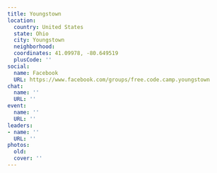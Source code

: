```yaml
---
title: Youngstown
location:
  country: United States
  state: Ohio
  city: Youngstown
  neighborhood: 
  coordinates: 41.09978, -80.649519
  plusCode: ''
social:
  name: Facebook
  URL: https://www.facebook.com/groups/free.code.camp.youngstown
chat:
  name: ''
  URL: ''
event:
  name: ''
  URL: ''
leaders:
- name: ''
  URL: ''
photos:
  old: 
  cover: ''
---
```

